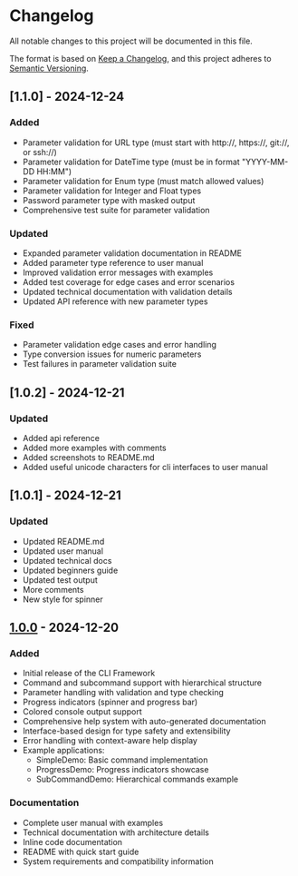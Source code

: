# Changelog

All notable changes to this project will be documented in this file.

The format is based on [Keep a Changelog](https://keepachangelog.com/en/1.0.0/),
and this project adheres to [Semantic Versioning](https://semver.org/spec/v2.0.0.html).


## [1.1.0] - 2024-12-24

### Added
- Parameter validation for URL type (must start with http://, https://, git://, or ssh://)
- Parameter validation for DateTime type (must be in format "YYYY-MM-DD HH:MM")
- Parameter validation for Enum type (must match allowed values)
- Parameter validation for Integer and Float types
- Password parameter type with masked output
- Comprehensive test suite for parameter validation

### Updated
- Expanded parameter validation documentation in README
- Added parameter type reference to user manual
- Improved validation error messages with examples
- Added test coverage for edge cases and error scenarios
- Updated technical documentation with validation details
- Updated API reference with new parameter types

### Fixed
- Parameter validation edge cases and error handling
- Type conversion issues for numeric parameters
- Test failures in parameter validation suite


## [1.0.2] - 2024-12-21

### Updated

- Added api reference
- Added more examples with comments
- Added screenshots to README.md
- Added useful unicode characters for cli interfaces to user manual

## [1.0.1] - 2024-12-21

### Updated

- Updated README.md
- Updated user manual
- Updated technical docs
- Updated beginners guide 
- Updated test output
- More comments
- New style for spinner


## [1.0.0] - 2024-12-20

### Added
- Initial release of the CLI Framework
- Command and subcommand support with hierarchical structure
- Parameter handling with validation and type checking
- Progress indicators (spinner and progress bar)
- Colored console output support
- Comprehensive help system with auto-generated documentation
- Interface-based design for type safety and extensibility
- Error handling with context-aware help display
- Example applications:
  - SimpleDemo: Basic command implementation
  - ProgressDemo: Progress indicators showcase
  - SubCommandDemo: Hierarchical commands example

### Documentation
- Complete user manual with examples
- Technical documentation with architecture details
- Inline code documentation
- README with quick start guide
- System requirements and compatibility information

[1.0.0]: https://github.com/ikelaiah/cli-fp/releases/tag/v1.0.0 